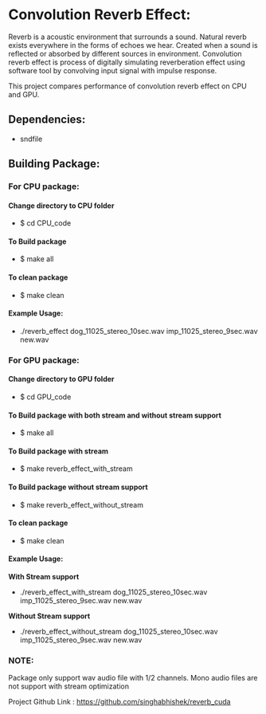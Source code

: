 # Convolution Reverb Effect:

Reverb is a acoustic environment that surrounds a sound. Natural reverb exists everywhere in the forms of echoes we hear.
Created when a sound is reflected or absorbed by different sources in environment. Convolution reverb effect is process
of digitally simulating reverberation effect using software tool by convolving input signal with impulse response.

This project compares performance of convolution reverb effect on CPU and GPU. 

## Dependencies:
- sndfile


## Building Package:
### For CPU package:
#### Change directory to CPU folder
- $ cd CPU_code  

#### To Build package
- $ make all

#### To clean package
- $ make clean

#### Example Usage:
 - ./reverb_effect dog_11025_stereo_10sec.wav imp_11025_stereo_9sec.wav new.wav

### For GPU package:
#### Change directory to GPU folder
- $ cd GPU_code 

#### To Build package with both stream and without stream support
- $ make all

#### To Build package with stream
- $ make reverb_effect_with_stream 

#### To Build package without stream support
- $ make reverb_effect_without_stream

#### To clean package
- $ make clean


#### Example Usage:
**With Stream support**
 - ./reverb_effect_with_stream dog_11025_stereo_10sec.wav imp_11025_stereo_9sec.wav new.wav

**Without Stream support**
 - ./reverb_effect_without_stream dog_11025_stereo_10sec.wav imp_11025_stereo_9sec.wav new.wav

### NOTE:
Package only support wav audio file with 1/2 channels. 
Mono audio files are not support with stream optimization



Project Github Link : https://github.com/singhabhishek/reverb_cuda





